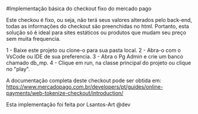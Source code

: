 #Implementação básica do checkout fixo do mercado pago


Este checkou é fixo, ou seja, não terá seus valores alterados pelo back-end,
todas as informações do checkout são preenchidas no html. Portanto, esta solução
só é ideal para sites estáticos ou produtos que mudam seu preço sem muita
frequencia. 

1 - Baixe este projeto ou clone-o para sua pasta local.
2 - Abra-o com o VsCode ou IDE de sua preferencia.
3 - Abra o Pg Admin e crie um banco chamado db_mp.
4 - Clique em run, na classe principal do projeto ou clique no "play".


A documentação completa deste checkout pode ser obtida em: 
https://www.mercadopago.com.br/developers/pt/guides/online-payments/web-tokenize-checkout/introduction/

Esta implementação foi feita por Lsantos-Art @dev

